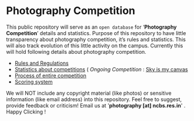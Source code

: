 # Photography Competition
This public repository will serve as an ``open database`` for ‘**Photography Competition**’ details and statistics. Purpose of this repository to have little transparency about photography competition, it’s rules and statistics. This will also track evolution of this little activity on the campus. Currently this will hold following details about photography competition.

* [Rules and Regulations ](Rules.md)
* [Statistics about competitions](https://github.com/photography2018/competition/tree/master/2017) ( *Ongoing Competition* : [Sky is my canvas](https://github.com/photography2018/competition/blob/master/2019/skyismycanvas.md)
* [Process of entire competition](process.md)
* [Scoring system](scoring.md)

We will NOT include any copyright material (like photos) or sensitive information (like email address) into this repository. Feel free to suggest, provide feedback or criticism! Email us at '**photography [at] ncbs.res.in**' . Happy Clicking ! 
